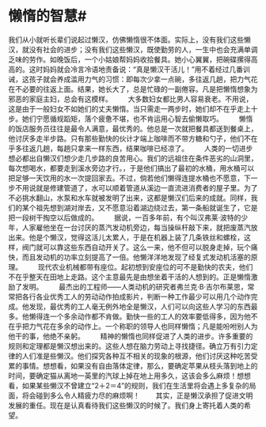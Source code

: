 # 懒惰的智慧#
 我们从小就听长辈们说起过懒汉，仿佛懒惰很不体面。实际上，没有我们这些懒汉，就没有社会的进步；没有我们这些懒汉，既使勤劳的人，一生中也会充满单调乏味的劳作。如晚饭后，一个小姑娘帮妈妈收拾餐具。她小心翼翼，把碗碟摞得高高的。这时妈妈就会冷言冷语地责备说：“真是懒汉干活儿！”用不着经过几番训诫，这孩子就会养成滥用力气的习惯：即每次少拿一点碗，多往返几趟，把力气花在不必要的往返上面。结果，她长大了，总是忙碌的一副倦容。凡是把懒惰想象为邪恶的家庭主妇，总会有这模样。 
　　大多数妇女都比男人容易衰老。不用说，这是由于一般妇女不如她们的丈夫懒惰。当只需走一两步时，她们却不在乎走上十步。她们宁愿循规蹈矩，落个疲惫不堪，也不肯运用心智去偷懒取巧。 
　　懒惰的饭店服务员往往是最令人满意，最优秀的。他总是一次就把餐具都送到餐桌上，他讨厌多走半步路。只有那些勤快的伙计才端上咖啡而不带方糖和勺子，他们不在乎多往返几趟，每趟只拿来一样东西，结果咖啡已经凉了。 
　　人类的一切进步想必都出自懒汉们想少走几步路的良苦用心。我们的远祖住在条件恶劣的山洞里，每次想喝水，都要走到溪水旁边才行。，于是他们搞出了最初的水桶，用水桶可以把足够一天饮用的水一次提回家去。不过，倘若他们懒得连提水桶也不愿意，下一步不用说就是修建管道了，水可以顺着管道从溪边一直流进消费者的屋子里。为了不必挑水翻山，水泵和水车就被发明了出来，这都是懒汉们后来的成就。同样，我们的某个祖先想到湖对岸去，又不愿意沿着湖边绕过去，第一条船就诞生了，它是把一段树干掏空以后做成的。 
　　据说，一百多年前，有个叫汉弗莱·波特的少年，人家雇他坐在一台讨厌的蒸汽发动机旁边，每当操纵杆敲下来，就把废蒸汽放出来。他是个懒汉，觉得这活儿太累人，于是在机器上装了几条铁丝和螺栓，这样，阀门就可以靠这些东西自动开关了。这么一来，他不但可以脱身走掉，玩个痛快，而且发动机的功率立刻提高了一倍。他懒洋洋地发现了经复式发动机活塞的原理。 
　　现代农业机械都带有座位。起初想到安座位的可不是勤快的农夫，他们不在乎整天在田地上走路。这个主意最先是由想坐着干活的人想到的。正是懒惰激励了发明。 
　　最杰出的工程师——人类动机的研究者弗兰克·B·吉尔布莱思，常常把各行各业优秀工人的劳动动作拍成影片，判断一种工作最少可以用几个动作完成。他发现，最优秀的工人毫无例外地全是懒汉，人们可以向这些人学习的东西最多。他懒得连一个多余动作都不肯做。勤快一些的工人的效率要低得多，因为他不在乎把力气花在多余的动作上。一个称职的领导人也同样懒惰；凡是能吩咐别人为他干的事，他绝不亲躬。 
　　精神的懒惰也同样促进了人类的进步。许多重要的规则和定理都是懒汉想出来的。这些人想在脑力劳动上寻找捷径。确立万有引力定律的人们准是些懒汉。他们探究各种互不相关的现象的根源，他们讨厌这种吃苦受累的事情。想想看，如果没有自由落体定律，那么，要确定苹果从枝头落到地上的时间，要确定猫从离地一英里的汽球上掉在地上用多久，这该会多么麻烦！想想看，如果某些懒汉不曾建立“2＋2＝4”的规则，我们在生活里将会遇上多复杂的局面，将会碰到多么令人精疲力尽的麻烦啊！ 
　　其实，正是懒汉承担了促进文明发展的重任。现在是认真看待我们这些懒汉的时候了。我们身上寄托着人类的希望。
 